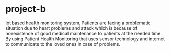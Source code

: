 # project-b

Iot based health monitoring system, Patients are facing a problematic situation due to heart problems and attack which is because of nonexistence of good medical maintenance to patients at the needed time.
 By using Patient Health Monitoring that uses   sensor technology and internet to communicate to the loved ones in case of problems.
